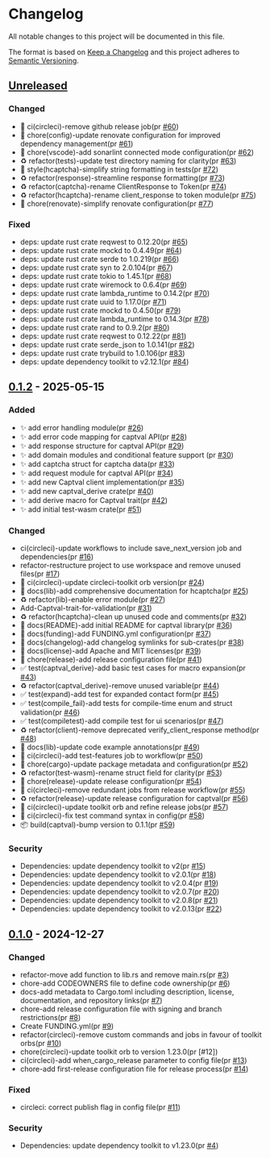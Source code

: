 # Changelog

All notable changes to this project will be documented in this file.

The format is based on [Keep a Changelog](https://keepachangelog.com/en/1.0.0/)
and this project adheres to [Semantic Versioning](https://semver.org/spec/v2.0.0.html).

## [Unreleased]

### Changed

- 👷 ci(circleci)-remove github release job(pr [#60])
- 🔧 chore(config)-update renovate configuration for improved dependency management(pr [#61])
- 🔧 chore(vscode)-add sonarlint connected mode configuration(pr [#62])
- ♻️ refactor(tests)-update test directory naming for clarity(pr [#63])
- 💄 style(hcaptcha)-simplify string formatting in tests(pr [#72])
- ♻️ refactor(response)-streamline response formatting(pr [#73])
- ♻️ refactor(captcha)-rename ClientResponse to Token(pr [#74])
- ♻️ refactor(hcaptcha)-rename client_response to token module(pr [#75])
- 🔧 chore(renovate)-simplify renovate configuration(pr [#77])

### Fixed

- deps: update rust crate reqwest to 0.12.20(pr [#65])
- deps: update rust crate mockd to 0.4.49(pr [#64])
- deps: update rust crate serde to 1.0.219(pr [#66])
- deps: update rust crate syn to 2.0.104(pr [#67])
- deps: update rust crate tokio to 1.45.1(pr [#68])
- deps: update rust crate wiremock to 0.6.4(pr [#69])
- deps: update rust crate lambda_runtime to 0.14.2(pr [#70])
- deps: update rust crate uuid to 1.17.0(pr [#71])
- deps: update rust crate mockd to 0.4.50(pr [#79])
- deps: update rust crate lambda_runtime to 0.14.3(pr [#78])
- deps: update rust crate rand to 0.9.2(pr [#80])
- deps: update rust crate reqwest to 0.12.22(pr [#81])
- deps: update rust crate serde_json to 1.0.141(pr [#82])
- deps: update rust crate trybuild to 1.0.106(pr [#83])
- deps: update dependency toolkit to v2.12.1(pr [#84])

## [0.1.2] - 2025-05-15

### Added

- ✨ add error handling module(pr [#26])
- ✨ add error code mapping for captval API(pr [#28])
- ✨ add response structure for captval API(pr [#29])
- ✨ add domain modules and conditional feature support (pr [#30])
- ✨ add captcha struct for captcha data(pr [#33])
- ✨ add request module for captval API(pr [#34])
- ✨ add new Captval client implementation(pr [#35])
- ✨ add new captval_derive crate(pr [#40])
- ✨ add derive macro for Captval trait(pr [#42])
- ✨ add initial test-wasm crate(pr [#51])

### Changed

- ci(circleci)-update workflows to include save_next_version job and dependencies(pr [#16])
- refactor-restructure project to use workspace and remove unused files(pr [#17])
- 👷 ci(circleci)-update circleci-toolkit orb version(pr [#24])
- 📝 docs(lib)-add comprehensive documentation for hcaptcha(pr [#25])
- ♻️ refactor(lib)-enable error module(pr [#27])
- Add-Captval-trait-for-validation(pr [#31])
- ♻️ refactor(hcaptcha)-clean up unused code and comments(pr [#32])
- 📝 docs(README)-add initial README for captval library(pr [#36])
- 📝 docs(funding)-add FUNDING.yml configuration(pr [#37])
- 📝 docs(changelog)-add changelog symlinks for sub-crates(pr [#38])
- 📝 docs(license)-add Apache and MIT licenses(pr [#39])
- 🔧 chore(release)-add release configuration file(pr [#41])
- ✅ test(captval_derive)-add basic test cases for macro expansion(pr [#43])
- ♻️ refactor(captval_derive)-remove unused variable(pr [#44])
- ✅ test(expand)-add test for expanded contact form(pr [#45])
- ✅ test(compile_fail)-add tests for compile-time enum and struct validation(pr [#46])
- ✅ test(compiletest)-add compile test for ui scenarios(pr [#47])
- ♻️ refactor(client)-remove deprecated verify_client_response method(pr [#48])
- 📝 docs(lib)-update code example annotations(pr [#49])
- 👷 ci(circleci)-add test-features job to workflow(pr [#50])
- 🔧 chore(cargo)-update package metadata and configuration(pr [#52])
- ♻️ refactor(test-wasm)-rename struct field for clarity(pr [#53])
- 🔧 chore(release)-update release configuration(pr [#54])
- 👷 ci(circleci)-remove redundant jobs from release workflow(pr [#55])
- ♻️ refactor(release)-update release configuration for captval(pr [#56])
- 👷 ci(circleci)-update toolkit orb and refine release jobs(pr [#57])
- 👷 ci(circleci)-fix test command syntax in config(pr [#58])
- 📦 build(captval)-bump version to 0.1.1(pr [#59])

### Security

- Dependencies: update dependency toolkit to v2(pr [#15])
- Dependencies: update dependency toolkit to v2.0.1(pr [#18])
- Dependencies: update dependency toolkit to v2.0.4(pr [#19])
- Dependencies: update dependency toolkit to v2.0.7(pr [#20])
- Dependencies: update dependency toolkit to v2.0.8(pr [#21])
- Dependencies: update dependency toolkit to v2.0.13(pr [#22])

## [0.1.0] - 2024-12-27

### Changed

- refactor-move add function to lib.rs and remove main.rs(pr [#3])
- chore-add CODEOWNERS file to define code ownership(pr [#6])
- docs-add metadata to Cargo.toml including description, license, documentation, and repository links(pr [#7])
- chore-add release configuration file with signing and branch restrictions(pr [#8])
- Create FUNDING.yml(pr [#9])
- refactor(circleci)-remove custom commands and jobs in favour of toolkit orbs(pr [#10])
- chore(circleci)-update toolkit orb to version 1.23.0(pr [#12])
- ci(circleci)-add when_cargo_release parameter to config file(pr [#13])
- chore-add first-release configuration file for release process(pr [#14])

### Fixed

- circleci: correct publish flag in config file(pr [#11])

### Security

- Dependencies: update dependency toolkit to v1.23.0(pr [#4])

[#3]: https://github.com/jerus-org/captval/pull/3
[#6]: https://github.com/jerus-org/captval/pull/6
[#7]: https://github.com/jerus-org/captval/pull/7
[#8]: https://github.com/jerus-org/captval/pull/8
[#9]: https://github.com/jerus-org/captval/pull/9
[#10]: https://github.com/jerus-org/captval/pull/10
[#11]: https://github.com/jerus-org/captval/pull/11
[#4]: https://github.com/jerus-org/captval/pull/4
[#13]: https://github.com/jerus-org/captval/pull/13
[#14]: https://github.com/jerus-org/captval/pull/14
[#15]: https://github.com/jerus-org/captval/pull/15
[#16]: https://github.com/jerus-org/captval/pull/16
[#17]: https://github.com/jerus-org/captval/pull/17
[#18]: https://github.com/jerus-org/captval/pull/18
[#19]: https://github.com/jerus-org/captval/pull/19
[#20]: https://github.com/jerus-org/captval/pull/20
[#21]: https://github.com/jerus-org/captval/pull/21
[#22]: https://github.com/jerus-org/captval/pull/22
[#24]: https://github.com/jerus-org/captval/pull/24
[#25]: https://github.com/jerus-org/captval/pull/25
[#26]: https://github.com/jerus-org/captval/pull/26
[#27]: https://github.com/jerus-org/captval/pull/27
[#28]: https://github.com/jerus-org/captval/pull/28
[#29]: https://github.com/jerus-org/captval/pull/29
[#30]: https://github.com/jerus-org/captval/pull/30
[#30]: https://github.com/jerus-org/captval/pull/30
[#31]: https://github.com/jerus-org/captval/pull/31
[#32]: https://github.com/jerus-org/captval/pull/32
[#33]: https://github.com/jerus-org/captval/pull/33
[#33]: https://github.com/jerus-org/captval/pull/33
[#34]: https://github.com/jerus-org/captval/pull/34
[#35]: https://github.com/jerus-org/captval/pull/35
[#36]: https://github.com/jerus-org/captval/pull/36
[#37]: https://github.com/jerus-org/captval/pull/37
[#38]: https://github.com/jerus-org/captval/pull/38
[#39]: https://github.com/jerus-org/captval/pull/39
[#40]: https://github.com/jerus-org/captval/pull/40
[#41]: https://github.com/jerus-org/captval/pull/41
[#42]: https://github.com/jerus-org/captval/pull/42
[#43]: https://github.com/jerus-org/captval/pull/43
[#44]: https://github.com/jerus-org/captval/pull/44
[#45]: https://github.com/jerus-org/captval/pull/45
[#46]: https://github.com/jerus-org/captval/pull/46
[#47]: https://github.com/jerus-org/captval/pull/47
[#48]: https://github.com/jerus-org/captval/pull/48
[#49]: https://github.com/jerus-org/captval/pull/49
[#50]: https://github.com/jerus-org/captval/pull/50
[#51]: https://github.com/jerus-org/captval/pull/51
[#52]: https://github.com/jerus-org/captval/pull/52
[#53]: https://github.com/jerus-org/captval/pull/53
[#54]: https://github.com/jerus-org/captval/pull/54
[#55]: https://github.com/jerus-org/captval/pull/55
[#56]: https://github.com/jerus-org/captval/pull/56
[#57]: https://github.com/jerus-org/captval/pull/57
[#58]: https://github.com/jerus-org/captval/pull/58
[#59]: https://github.com/jerus-org/captval/pull/59
[#60]: https://github.com/jerus-org/captval/pull/60
[#61]: https://github.com/jerus-org/captval/pull/61
[#62]: https://github.com/jerus-org/captval/pull/62
[#63]: https://github.com/jerus-org/captval/pull/63
[#65]: https://github.com/jerus-org/captval/pull/65
[#64]: https://github.com/jerus-org/captval/pull/64
[#66]: https://github.com/jerus-org/captval/pull/66
[#67]: https://github.com/jerus-org/captval/pull/67
[#68]: https://github.com/jerus-org/captval/pull/68
[#69]: https://github.com/jerus-org/captval/pull/69
[#70]: https://github.com/jerus-org/captval/pull/70
[#71]: https://github.com/jerus-org/captval/pull/71
[#72]: https://github.com/jerus-org/captval/pull/72
[#73]: https://github.com/jerus-org/captval/pull/73
[#74]: https://github.com/jerus-org/captval/pull/74
[#75]: https://github.com/jerus-org/captval/pull/75
[#77]: https://github.com/jerus-org/captval/pull/77
[#79]: https://github.com/jerus-org/captval/pull/79
[#78]: https://github.com/jerus-org/captval/pull/78
[#80]: https://github.com/jerus-org/captval/pull/80
[#81]: https://github.com/jerus-org/captval/pull/81
[#82]: https://github.com/jerus-org/captval/pull/82
[#83]: https://github.com/jerus-org/captval/pull/83
[#84]: https://github.com/jerus-org/captval/pull/84
[Unreleased]: https://github.com/jerus-org/captval/compare/v0.1.2...HEAD
[0.1.2]: https://github.com/jerus-org/captval/compare/v0.1.0...v0.1.2
[0.1.0]: https://github.com/jerus-org/captval/releases/tag/v0.1.0
